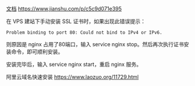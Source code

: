 [文档](https://letsencrypt.org/zh-cn/how-it-works/)
https://www.jianshu.com/p/c5c9d071e395

在 VPS 建站下手动安装 SSL 证书时，如果出现此错误提示：
```
Problem binding to port 80: Could not bind to IPv4 or IPv6.
```
则原因是 nginx 占用了80端口，输入 service nginx stop。然后再次执行证书安装命令，即可顺利安装。

安装完毕后，输入 service nginx start，重启 nginx 服务。


阿里云域名快速安装
https://www.laozuo.org/11729.html